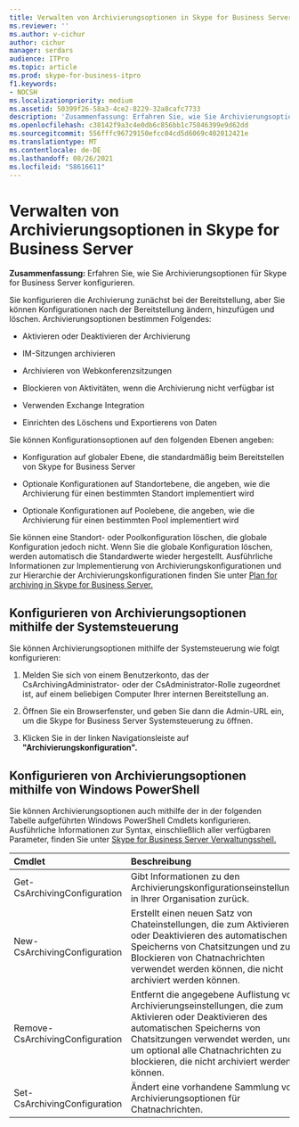 ```yaml
---
title: Verwalten von Archivierungsoptionen in Skype for Business Server
ms.reviewer: ''
ms.author: v-cichur
author: cichur
manager: serdars
audience: ITPro
ms.topic: article
ms.prod: skype-for-business-itpro
f1.keywords:
- NOCSH
ms.localizationpriority: medium
ms.assetid: 50399f26-58a3-4ce2-8229-32a8cafc7733
description: 'Zusammenfassung: Erfahren Sie, wie Sie Archivierungsoptionen für Skype for Business Server konfigurieren.'
ms.openlocfilehash: c38142f9a3c4e0db6c856bb1c75846399e9d62dd
ms.sourcegitcommit: 556fffc96729150efcc04cd5d6069c402012421e
ms.translationtype: MT
ms.contentlocale: de-DE
ms.lasthandoff: 08/26/2021
ms.locfileid: "58616611"
---
```

# <a name="manage-archiving-options-in-skype-for-business-server"></a>Verwalten von Archivierungsoptionen in Skype for Business Server

**Zusammenfassung:** Erfahren Sie, wie Sie Archivierungsoptionen für Skype for Business Server konfigurieren.
  
Sie konfigurieren die Archivierung zunächst bei der Bereitstellung, aber Sie können Konfigurationen nach der Bereitstellung ändern, hinzufügen und löschen. Archivierungsoptionen bestimmen Folgendes: 
  
- Aktivieren oder Deaktivieren der Archivierung
    
- IM-Sitzungen archivieren
    
- Archivieren von Webkonferenzsitzungen
    
- Blockieren von Aktivitäten, wenn die Archivierung nicht verfügbar ist
    
- Verwenden Exchange Integration
    
- Einrichten des Löschens und Exportierens von Daten
    
Sie können Konfigurationsoptionen auf den folgenden Ebenen angeben:
  
- Konfiguration auf globaler Ebene, die standardmäßig beim Bereitstellen von Skype for Business Server
    
- Optionale Konfigurationen auf Standortebene, die angeben, wie die Archivierung für einen bestimmten Standort implementiert wird
    
- Optionale Konfigurationen auf Poolebene, die angeben, wie die Archivierung für einen bestimmten Pool implementiert wird
    
Sie können eine Standort- oder Poolkonfiguration löschen, die globale Konfiguration jedoch nicht. Wenn Sie die globale Konfiguration löschen, werden automatisch die Standardwerte wieder hergestellt. Ausführliche Informationen zur Implementierung von Archivierungskonfigurationen und zur Hierarchie der Archivierungskonfigurationen finden Sie unter [Plan for archiving in Skype for Business Server.](../../plan-your-deployment/archiving/archiving.md)
  
## <a name="configure-archiving-options-by-using-the-control-panel"></a>Konfigurieren von Archivierungsoptionen mithilfe der Systemsteuerung

Sie können Archivierungsoptionen mithilfe der Systemsteuerung wie folgt konfigurieren:
  
1. Melden Sie sich von einem Benutzerkonto, das der CsArchivingAdministrator- oder der CsAdministrator-Rolle zugeordnet ist, auf einem beliebigen Computer Ihrer internen Bereitstellung an. 
    
2. Öffnen Sie ein Browserfenster, und geben Sie dann die Admin-URL ein, um die Skype for Business Server Systemsteuerung zu öffnen. 
    
3. Klicken Sie in der linken Navigationsleiste auf **"Archivierungskonfiguration".**
    
## <a name="configure-archiving-options-by-using-windows-powershell"></a>Konfigurieren von Archivierungsoptionen mithilfe von Windows PowerShell

Sie können Archivierungsoptionen auch mithilfe der in der folgenden Tabelle aufgeführten Windows PowerShell Cmdlets konfigurieren. Ausführliche Informationen zur Syntax, einschließlich aller verfügbaren Parameter, finden Sie unter [Skype for Business Server Verwaltungsshell.](../management-shell.md)
  

|**Cmdlet**|**Beschreibung**|
|:-----|:-----|
|Get-CsArchivingConfiguration  <br/> |Gibt Informationen zu den Archivierungskonfigurationseinstellungen in Ihrer Organisation zurück.  <br/> |
|New-CsArchivingConfiguration  <br/> |Erstellt einen neuen Satz von Chateinstellungen, die zum Aktivieren oder Deaktivieren des automatischen Speicherns von Chatsitzungen und zum Blockieren von Chatnachrichten verwendet werden können, die nicht archiviert werden können.  <br/> |
|Remove-CsArchivingConfiguration  <br/> |Entfernt die angegebene Auflistung von Archivierungseinstellungen, die zum Aktivieren oder Deaktivieren des automatischen Speicherns von Chatsitzungen verwendet werden, und um optional alle Chatnachrichten zu blockieren, die nicht archiviert werden können.  <br/> |
|Set-CsArchivingConfiguration  <br/> |Ändert eine vorhandene Sammlung von Archivierungsoptionen für Chatnachrichten.  <br/> |
